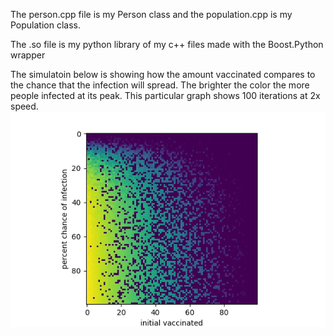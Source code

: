 The person.cpp file is my Person class and the population.cpp is my Population class.

The .so file is my python library of my c++ files made with the Boost.Python wrapper


The simulatoin below is showing how the amount vaccinated compares to the chance that the infection will spread. The brighter the color the more people infected at its peak. This particular graph shows 100 iterations at 2x speed.
![Alt Text](https://raw.githubusercontent.com/corykacal/SIR-Model/master/misc/graph.gif?raw=true)
